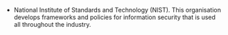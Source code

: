 
- National Institute of Standards and Technology (NIST). This organisation develops frameworks and policies for information security that is used all throughout the industry.